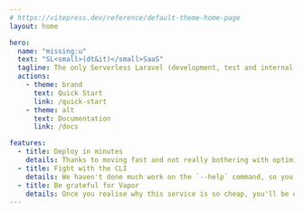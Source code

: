 ```yaml
---
# https://vitepress.dev/reference/default-theme-home-page
layout: home

hero:
  name: "missing:u"
  text: "SL<small>(dt&it)</small>SaaS"
  tagline: The only Serverless Laravel (development, test and internal tooling) stacks as a Service you'll ever <s class="line-through">need</s> see.
  actions:
    - theme: brand
      text: Quick Start
      link: /quick-start
    - theme: alt
      text: Documentation
      link: /docs

features:
  - title: Deploy in minutes
    details: Thanks to moving fast and not really bothering with optimisation, you can have a stack up and running within 25-30 minutes, easy.
  - title: Fight with the CLI
    details: We haven't done much work on the `--help` command, so you'll spend a lot of time here on this site figuring out what to do.
  - title: Be grateful for Vapor
    details: Once you realise why this service is so cheap, you'll be even more grateful for the work the Forge and Vapor teams have done.
---
```


